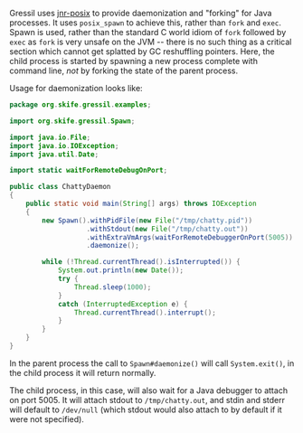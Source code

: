 Gressil uses [jnr-posix](https://github.com/jnr/jnr-posix) to provide
daemonization and "forking" for Java processes. It uses
<code>posix_spawn</code> to achieve this, rather than
<code>fork</code> and <code>exec</code>. Spawn is used, rather than
the standard C world idiom of <code>fork</code> followed by
<code>exec</code> as <code>fork</code> is very unsafe on the JVM --
there is no such thing as a critical section which cannot get splatted
by GC reshuffling pointers. Here, the child process is started by spawning
a new process complete with command line, *not* by forking the state of the
parent process.

Usage for daemonization looks like:

```java
package org.skife.gressil.examples;

import org.skife.gressil.Spawn;

import java.io.File;
import java.io.IOException;
import java.util.Date;

import static waitForRemoteDebugOnPort;

public class ChattyDaemon
{
    public static void main(String[] args) throws IOException
    {
        new Spawn().withPidFile(new File("/tmp/chatty.pid"))
                   .withStdout(new File("/tmp/chatty.out"))
                   .withExtraVmArgs(waitForRemoteDebuggerOnPort(5005))
                   .daemonize();

        while (!Thread.currentThread().isInterrupted()) {
            System.out.println(new Date());
            try {
                Thread.sleep(1000);
            }
            catch (InterruptedException e) {
                Thread.currentThread().interrupt();
            }
        }
    }
}
```
In the parent process the call to <code>Spawn#daemonize()</code> will
call <code>System.exit()</code>, in the child process it will return
normally.

The child process, in this case, will also wait for a Java debugger to
attach on port 5005. It will attach stdout to <code>/tmp/chatty.out</code>,
and stdin and stderr will default to <code>/dev/null</code> (which stdout would also attach to
by default if it were not specified).